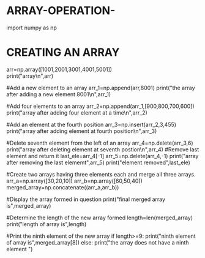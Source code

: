 # ARRAY-OPERATION-
import numpy as np
# CREATING AN ARRAY 
arr=np.array([1001,2001,3001,4001,5001])  
print("array\n",arr)

#Add a new element to an array 
arr_1=np.append(arr,8001)
print("the array after adding a new element 8001\n",arr_1)

#Add four elements to an array
arr_2=np.append(arr_1,[900,800,700,600])
print("array after adding  four element at a time\n",arr_2)

#Add an element at the fourth position 
arr_3=np.insert(arr_2,3,455)
print("array after adding element at fourth position\n",arr_3)

#Delete seventh element from the left of an array 
arr_4=np.delete(arr_3,6)
print("array after deleting element at seventh postion\n",arr_4)
#Remove last element and return it 
last_ele=arr_4[-1]
arr_5=np.delete(arr_4,-1)
print("array after removing the last elememt",arr_5)
print("element removed",last_ele)

#Create two arrays having three elements each and merge all three arrays. 
arr_a=np.array([30,20,10])
arr_b=np.array([60,50,40])
merged_array=np.concatenate((arr_a,arr_b))

#Display the array formed in question 
print("final merged array is",merged_array)

#Determine the length of the new array formed 
length=len(merged_array)
print("length of array is",length)


#Print the ninth element of the new array
if length>=9:
    print("ninth element of array is",merged_array[8])
else:
    print("the array does not have a ninth element ")
